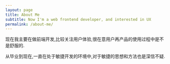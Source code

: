 ```yaml
---
layout: page
title: About Me
subtitle: Now I'm a web frontend developer, and interested in UX 
permalink: /about-me/
---
```


现在我主要在做前端开发,比较关注用户体验,很在意用户再产品的使用过程中是不是舒服的.

从毕业到现在,一直在处于敏捷开发的环境中,对于敏捷的思想和方法也是深信不疑.


